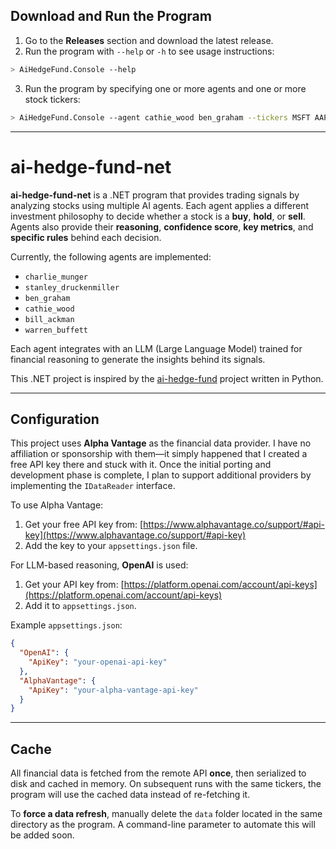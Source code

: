 ## Download and Run the Program

1. Go to the **Releases** section and download the latest release.
2. Run the program with `--help` or `-h` to see usage instructions:

```bash
> AiHedgeFund.Console --help
```

3. Run the program by specifying one or more agents and one or more stock tickers:

```bash
> AiHedgeFund.Console --agent cathie_wood ben_graham --tickers MSFT AAPL
```

---

# ai-hedge-fund-net

**ai-hedge-fund-net** is a .NET program that provides trading signals by analyzing stocks using multiple AI agents. Each agent applies a different investment philosophy to decide whether a stock is a **buy**, **hold**, or **sell**. Agents also provide their **reasoning**, **confidence score**, **key metrics**, and **specific rules** behind each decision.

Currently, the following agents are implemented:

- `charlie_munger`
- `stanley_druckenmiller`
- `ben_graham`
- `cathie_wood`
- `bill_ackman`
- `warren_buffett`

Each agent integrates with an LLM (Large Language Model) trained for financial reasoning to generate the insights behind its signals.

This .NET project is inspired by the [ai-hedge-fund](https://github.com/virattt/ai-hedge-fund) project written in Python.

---

## Configuration

This project uses **Alpha Vantage** as the financial data provider. I have no affiliation or sponsorship with them—it simply happened that I created a free API key there and stuck with it. Once the initial porting and development phase is complete, I plan to support additional providers by implementing the `IDataReader` interface.

To use Alpha Vantage:

1. Get your free API key from: [https://www.alphavantage.co/support/#api-key](https://www.alphavantage.co/support/#api-key)
2. Add the key to your `appsettings.json` file.

For LLM-based reasoning, **OpenAI** is used:

1. Get your API key from: [https://platform.openai.com/account/api-keys](https://platform.openai.com/account/api-keys)
2. Add it to `appsettings.json`.

Example `appsettings.json`:

```json
{
  "OpenAI": {
    "ApiKey": "your-openai-api-key"
  },
  "AlphaVantage": {
    "ApiKey": "your-alpha-vantage-api-key"
  }
}
```

---

## Cache

All financial data is fetched from the remote API **once**, then serialized to disk and cached in memory. On subsequent runs with the same tickers, the program will use the cached data instead of re-fetching it.

To **force a data refresh**, manually delete the `data` folder located in the same directory as the program. A command-line parameter to automate this will be added soon.
